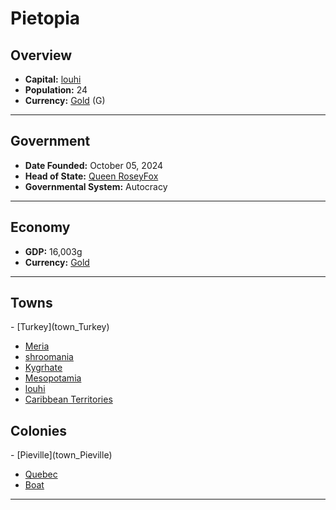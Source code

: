 <!--UNDEDITED FILE, remove this entire line if this file has been edited!-->
# <!--NAME-->Pietopia<!--NAME-->

## Overview

- **Capital:** <!--CAPITAL_LINK-->[louhi](louhi_town)<!--CAPITAL_LINK-->
- **Population:** <!--POPULATION-->24<!--POPULATION-->
- **Currency:** <!--CURRENCY_LINK-->[Gold](Gold_currency)<!--CURRENCY_LINK--> (<!--CURRENCY_ABV-->G<!--CURRENCY_ABV-->)

---

## Government

- **Date Founded:** <!--FOUNDED-->October 05, 2024<!--FOUNDED-->
- **Head of State:** <!--LEADER_TITLE_LINK-->[Queen RoseyFox](RoseyFox_user)<!--LEADER_TITLE_LINK-->
- **Governmental System:** <!--GOVERNMENT-->Autocracy<!--GOVERNMENT-->

---

## Economy

- **GDP:** <!--GDP-->16,003g<!--GDP-->
- **Currency:** <!--CURRENCY_LINK-->[Gold](Gold_currency)<!--CURRENCY_LINK-->

---

## Towns

<!--TOWNS-->- [Turkey](town_Turkey)
- [Meria](town_Meria)
- [shroomania](town_shroomania)
- [Kygrhate](town_Kygrhate)
- [Mesopotamia](town_Mesopotamia)
- [louhi](town_louhi)
- [Caribbean Territories](town_Caribbean_Territories)<!--TOWNS-->

## Colonies

<!--COLONIES-->- [Pieville](town_Pieville)
- [Quebec](town_Quebec)
- [Boat](town_Boat)<!--COLONIES-->

---
